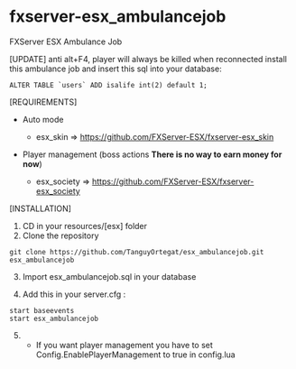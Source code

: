 # fxserver-esx_ambulancejob
FXServer ESX Ambulance Job


[UPDATE]
anti alt+F4, player will always be killed when reconnected
install this ambulance job and insert this sql into your database:

```
ALTER TABLE `users` ADD isalife int(2) default 1;
```


[REQUIREMENTS]

* Auto mode
   - esx_skin => https://github.com/FXServer-ESX/fxserver-esx_skin
  
* Player management (boss actions **There is no way to earn money for now**)
  * esx_society => https://github.com/FXServer-ESX/fxserver-esx_society

[INSTALLATION]

1) CD in your resources/[esx] folder
2) Clone the repository
```
git clone https://github.com/TanguyOrtegat/esx_ambulancejob.git esx_ambulancejob
```
3) Import esx_ambulancejob.sql in your database

4) Add this in your server.cfg :

```
start baseevents
start esx_ambulancejob
```
5) * If you want player management you have to set Config.EnablePlayerManagement to true in config.lua

